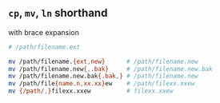 `cp`, `mv`, `ln` shorthand
---
with brace expansion
```sh
# /path/filename.ext

mv /path/filename.{ext,new}      # /path/filename.new
mv /path/filename.new{,.bak}     # /path/filename.new.bak
mv /path/filename.new.bak{.bak,} # /path/filename.new
mv /path/file{name.n,xx.xx}ew    # /path/filexx.xxew
mv {/path/,}filexx.xxew          # filexx.xxew
```
